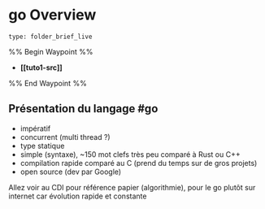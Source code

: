 # go Overview
 
```ccard
type: folder_brief_live
```
 
%% Begin Waypoint %%
- **[[tuto1-src]]**

%% End Waypoint %%
## Présentation du langage #go
- impératif
- concurrent (multi thread ?)
- type statique
- simple (syntaxe), ~150 mot clefs très peu comparé à Rust ou C++
- compilation rapide comparé au C (prend du temps sur de gros projets)
- open source (dev par Google)

Allez voir au CDI pour référence papier (algorithmie), pour le go plutôt sur internet car évolution rapide et constante
